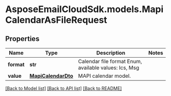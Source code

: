 # AsposeEmailCloudSdk.models.MapiCalendarAsFileRequest
## Properties
Name | Type | Description | Notes
------------ | ------------- | ------------- | -------------
**format** | **str** | Calendar file format Enum, available values: Ics, Msg | 
**value** | [**MapiCalendarDto**](MapiCalendarDto.md) | MAPI calendar model.              | 



[[Back to Model list]](README.md#documentation-for-models) [[Back to API list]](README.md#documentation-for-api-endpoints) [[Back to README]](README.md)



